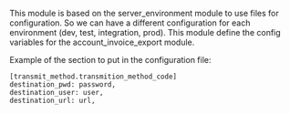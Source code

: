 This module is based on the server_environment module to use files for
configuration. So we can have a different configuration for each
environment (dev, test, integration, prod). This module define the
config variables for the account_invoice_export module.

Example of the section to put in the configuration file:

    [transmit_method.transmition_method_code]
    destination_pwd: password,
    destination_user: user,
    destination_url: url,
